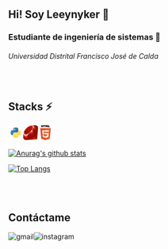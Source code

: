## Hi! Soy Leeynyker 👋

### Estudiante de ingeniería de sistemas 🌱
###### Universidad Distrital Francisco José de Calda

<br>

## Stacks :zap:
<img align="left" alt="python"  width="30px" src= "https://raw.githubusercontent.com/github/explore/80688e429a7d4ef2fca1e82350fe8e3517d3494d/topics/python/python.png" />
<img align="left" alt="ruby"  width="30px" src= "https://raw.githubusercontent.com/github/explore/80688e429a7d4ef2fca1e82350fe8e3517d3494d/topics/ruby/ruby.png" />
<img align="left" alt="html"  width="30px" src= "https://raw.githubusercontent.com/github/explore/80688e429a7d4ef2fca1e82350fe8e3517d3494d/topics/html/html.png" />

<br>
<br>



[![Anurag's github stats](https://github-readme-stats.vercel.app/api?username=Leeynyker&count_private=true&hide=contribs,prs&show_icons=true&theme=dark)](https://github.com/anuraghazra/github-readme-stats)


[![Top Langs](https://github-readme-stats.vercel.app/api/top-langs/?username=Leeynyker&count_private=false&layout=compact&theme=dark)](https://github.com/anuraghazra/github-readme-stats)

<br>
<br>

## Contáctame

[<img align="left" alt="gmail" src= "https://img.shields.io/badge/Gmail-000000?style=for-the-badge&logo=gmail&logoColor=white" />][gmail]
[<img align="left" alt="instagram" src= "https://img.shields.io/badge/Instagram-000000?style=for-the-badge&logo=instagram&logoColor=white" />][insta]



[gmail]:mailto:Leeynykeramr@gmail.com
[insta]:https://www.instagram.com/leey_andres/

<!--
**Leeynyker/Leeynyker** is a ✨ _special_ ✨ repository because its `README.md` (this file) appears on your GitHub profile.

Here are some ideas to get you started:

- 🔭 I’m currently working on ...
- 🌱 I’m currently learning ...
- 👯 I’m looking to collaborate on ...
- 🤔 I’m looking for help with ...
- 💬 Ask me about ...
- 📫 How to reach me: ...
- 😄 Pronouns: ...
- ⚡ Fun fact: ...
-->
